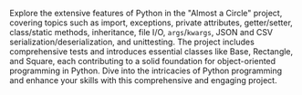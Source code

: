 Explore the extensive features of Python in the "Almost a Circle" project, covering topics such as import, exceptions, private attributes, getter/setter, class/static methods, inheritance, file I/O, `args`/`kwargs`, JSON and CSV serialization/deserialization, and unittesting. The project includes comprehensive tests and introduces essential classes like Base, Rectangle, and Square, each contributing to a solid foundation for object-oriented programming in Python. Dive into the intricacies of Python programming and enhance your skills with this comprehensive and engaging project.
